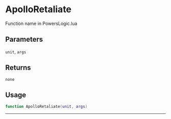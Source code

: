 # ApolloRetaliate
Function name in PowersLogic.lua
## Parameters
`unit`, `args`
## Returns
`none`
## Usage
```lua
function ApolloRetaliate(unit, args)
```
---
